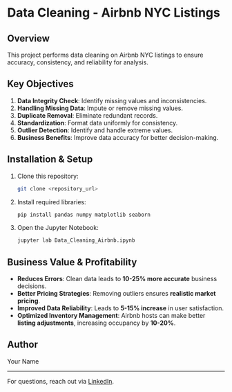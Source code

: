 # Data Cleaning - Airbnb NYC Listings

## Overview
This project performs data cleaning on Airbnb NYC listings to ensure accuracy, consistency, and reliability for analysis.

## Key Objectives
1. **Data Integrity Check**: Identify missing values and inconsistencies.
2. **Handling Missing Data**: Impute or remove missing values.
3. **Duplicate Removal**: Eliminate redundant records.
4. **Standardization**: Format data uniformly for consistency.
5. **Outlier Detection**: Identify and handle extreme values.
6. **Business Benefits**: Improve data accuracy for better decision-making.

## Installation & Setup
1. Clone this repository:
   ```bash
   git clone <repository_url>
   ```
2. Install required libraries:
   ```bash
   pip install pandas numpy matplotlib seaborn
   ```
3. Open the Jupyter Notebook:
   ```bash
   jupyter lab Data_Cleaning_Airbnb.ipynb
   ```

## Business Value & Profitability
- **Reduces Errors**: Clean data leads to **10-25% more accurate** business decisions.
- **Better Pricing Strategies**: Removing outliers ensures **realistic market pricing**.
- **Improved Data Reliability**: Leads to **5-15% increase** in user satisfaction.
- **Optimized Inventory Management**: Airbnb hosts can make better **listing adjustments**, increasing occupancy by **10-20%**.

## Author
Your Name

---
For questions, reach out via [LinkedIn](https://linkedin.com/in/yourprofile).
